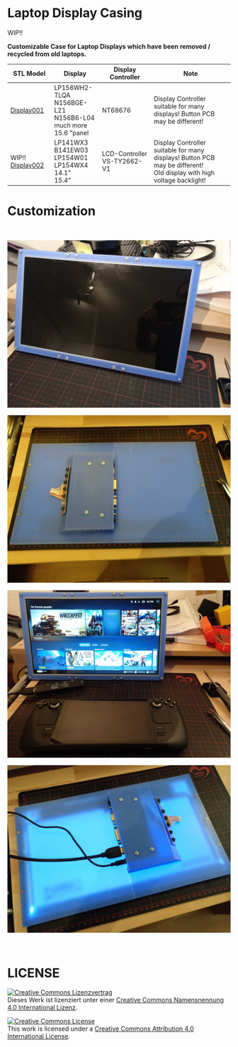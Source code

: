 # Laptop Display Casing

WIP!!

__Customizable Case for Laptop Displays which have been removed \/ recycled from old laptops.__



| STL Model | Display | Display Controller | Note |
|-----------|---------|--------------------|------|
| [Display001](stl/display001) |LP156WH2-TLQA <br> N156BGE-L21 <br> N156B6-L04 <br> much more <br> 15.6 "panel | NT68676 | Display Controller suitable for many displays! Button PCB may be different! |
| WIP!! [Display002](stl/display002) | LP141WX3 <br> B141EW03 <br> LP154W01 <br> LP154WX4 <br> 14.1" <br> 15.4" | LCD-Controller VS-TY2662-V1 | Display Controller suitable for many displays! Button PCB may be different!  <br> Old display with high voltage backlight! |

# Customization

<br>

![](stl/display001/004.jpg)

![](stl/display001/001.jpg)

![](stl/display001/006.jpg)

![](stl/display001/010.jpg)

<br>




# LICENSE

<dl>
<a rel="license" href="http://creativecommons.org/licenses/by/4.0/"><img alt="Creative Commons Lizenzvertrag" style="border-width:0" src="https://i.creativecommons.org/l/by/4.0/88x31.png" /></a><br />Dieses Werk ist lizenziert unter einer <a rel="license" href="http://creativecommons.org/licenses/by/4.0/">Creative Commons Namensnennung 4.0 International Lizenz</a>.
</dl>

<dl>
<a rel="license" href="http://creativecommons.org/licenses/by/4.0/"><img alt="Creative Commons License" style="border-width:0" src="https://i.creativecommons.org/l/by/4.0/88x31.png" /></a><br />This work is licensed under a <a rel="license" href="http://creativecommons.org/licenses/by/4.0/">Creative Commons Attribution 4.0 International License</a>.
</dl>
